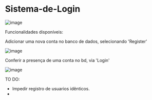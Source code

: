 # Sistema-de-Login

![image](https://user-images.githubusercontent.com/90516048/182053658-5be04b8c-92d7-4c15-851a-0b53beab6436.png)

Funcionalidades disponíveis: 

Adicionar uma nova conta no banco de dados, selecionando 'Register'

![image](https://user-images.githubusercontent.com/90516048/182054362-b76d1bc1-4b76-4aa5-b61f-7c04ca10b00c.png)

Conferir a presença de uma conta no bd, via 'Login'

![image](https://user-images.githubusercontent.com/90516048/182053858-8191da44-6a87-4d54-8e69-c66ceb76debc.png)

TO DO:
 - Impedir registro de usuarios idênticos.
 - 
